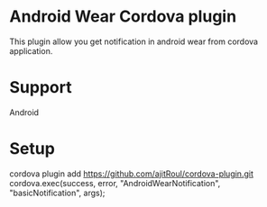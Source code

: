 # Android Wear Cordova plugin
This plugin allow you get notification in android wear from cordova application.
# Support 
Android
# Setup
cordova plugin add https://github.com/ajitRoul/cordova-plugin.git <br/>
cordova.exec(success, error, "AndroidWearNotification", "basicNotification", args);




